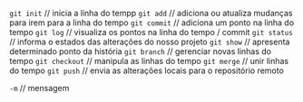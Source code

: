 

`git init` // inicia a linha do tempp
`git add` // adiciona ou atualiza mudanças para irem para a linha do tempo
`git commit` // adiciona um ponto na linha do tempo
`git log` // visualiza os pontos na linha do tempo / commit
`git status` // informa o estados das alterações do nosso projeto 
`git show` // apresenta determinado ponto da história 
`git branch` //  gerenciar novas linhas do tempo 
`git checkout` // manipula as linhas do tempo
`git merge` // unir linhas do tempo 
`git push` // envia as alterações locais para o repositório remoto



`-m` //  mensagem
